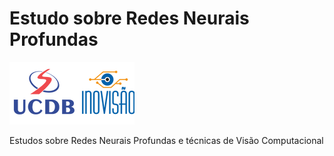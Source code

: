 # Estudo sobre Redes Neurais Profundas
![](./inovisao-ucdb.png)

Estudos sobre Redes Neurais Profundas e técnicas de Visão Computacional 






